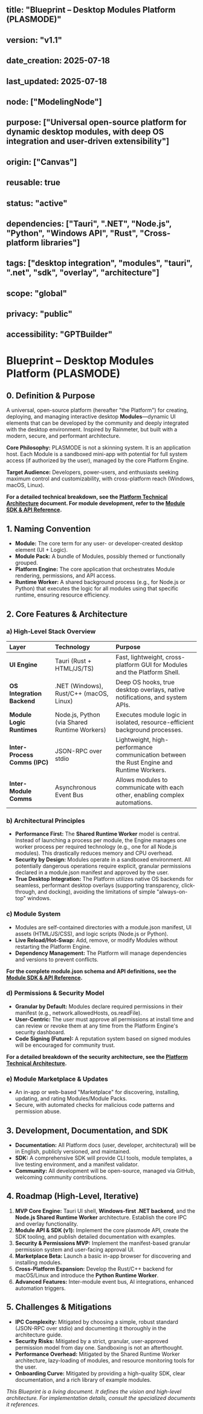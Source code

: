 ## **title: "Blueprint – Desktop Modules Platform (PLASMODE)"**

## **version: "v1.1"**

## **date\_creation: 2025-07-18**

## **last\_updated: 2025-07-18**

## **node: \["ModelingNode"\]**

## **purpose: \["Universal open-source platform for dynamic desktop modules, with deep OS integration and user-driven extensibility"\]**

## **origin: \["Canvas"\]**

## **reusable: true**

## **status: "active"**

## **dependencies: \["Tauri", ".NET", "Node.js", "Python", "Windows API", "Rust", "Cross-platform libraries"\]**

## **tags: \["desktop integration", "modules", "tauri", ".net", "sdk", "overlay", "architecture"\]**

## **scope: "global"**

## **privacy: "public"**

## **accessibility: "GPTBuilder"**

# **Blueprint – Desktop Modules Platform (PLASMODE)**

## **0\. Definition & Purpose**

A universal, open-source platform (hereafter "the Platform") for creating, deploying, and managing interactive desktop **Modules**—dynamic UI elements that can be developed by the community and deeply integrated with the desktop environment. Inspired by Rainmeter, but built with a modern, secure, and performant architecture.

**Core Philosophy:** PLASMODE is not a skinning system. It is an application host. Each Module is a sandboxed mini-app with potential for full system access (if authorized by the user), managed by the core Platform Engine.

**Target Audience:** Developers, power-users, and enthusiasts seeking maximum control and customizability, with cross-platform reach (Windows, macOS, Linux).

**For a detailed technical breakdown, see the [Platform Technical Architecture](https://www.google.com/search?q=link_to_be_defined) document. For module development, refer to the [Module SDK & API Reference](https://www.google.com/search?q=link_to_be_defined).**

## **1\. Naming Convention**

* **Module:** The core term for any user- or developer-created desktop element (UI \+ Logic).  
* **Module Pack:** A bundle of Modules, possibly themed or functionally grouped.  
* **Platform Engine:** The core application that orchestrates Module rendering, permissions, and API access.  
* **Runtime Worker:** A shared background process (e.g., for Node.js or Python) that executes the logic for all modules using that specific runtime, ensuring resource efficiency.

## **2\. Core Features & Architecture**

### **a)** High-Level Stack Overview

| Layer | Technology | Purpose |
| :---- | :---- | :---- |
| **UI Engine** | Tauri (Rust \+ HTML/JS/TS) | Fast, lightweight, cross-platform GUI for Modules and the Platform Shell. |
| **OS Integration Backend** | .NET (Windows), Rust/C++ (macOS, Linux) | Deep OS hooks, true desktop overlays, native notifications, and system APIs. |
| **Module Logic Runtimes** | Node.js, Python (via Shared Runtime Workers) | Executes module logic in isolated, resource-efficient background processes. |
| **Inter-Process Comms (IPC)** | JSON-RPC over stdio | Lightweight, high-performance communication between the Rust Engine and Runtime Workers. |
| **Inter-Module Comms** | Asynchronous Event Bus | Allows modules to communicate with each other, enabling complex automations. |

### **b)** Architectural Principles

* **Performance First:** The **Shared Runtime Worker** model is central. Instead of launching a process per module, the Engine manages one worker process per required technology (e.g., one for all Node.js modules). This drastically reduces memory and CPU overhead.  
* **Security by Design:** Modules operate in a sandboxed environment. All potentially dangerous operations require explicit, granular permissions declared in a module.json manifest and approved by the user.  
* **True Desktop Integration:** The Platform utilizes native OS backends for seamless, performant desktop overlays (supporting transparency, click-through, and docking), avoiding the limitations of simple "always-on-top" windows.

### **c)** Module System

* Modules are self-contained directories with a module.json manifest, UI assets (HTML/JS/CSS), and logic scripts (Node.js or Python).  
* **Live Reload/Hot-Swap:** Add, remove, or modify Modules without restarting the Platform Engine.  
* **Dependency Management:** The Platform will manage dependencies and versions to prevent conflicts.

**For the complete module.json schema and API definitions, see the [Module SDK & API Reference](https://www.google.com/search?q=link_to_be_defined).**

### **d)** Permissions & Security Model

* **Granular by Default:** Modules declare required permissions in their manifest (e.g., network.allowedHosts, os.readFile).  
* **User-Centric:** The user must approve all permissions at install time and can review or revoke them at any time from the Platform Engine's security dashboard.  
* **Code Signing (Future):** A reputation system based on signed modules will be encouraged for community trust.

**For a detailed breakdown of the security architecture, see the [Platform Technical Architecture](https://www.google.com/search?q=link_to_be_defined).**

### **e)** Module Marketplace & Updates

* An in-app or web-based "Marketplace" for discovering, installing, updating, and rating Modules/Module Packs.  
* Secure, with automated checks for malicious code patterns and permission abuse.

## **3\. Development, Documentation, and SDK**

* **Documentation:** All Platform docs (user, developer, architectural) will be in English, publicly versioned, and maintained.  
* **SDK:** A comprehensive SDK will provide CLI tools, module templates, a live testing environment, and a manifest validator.  
* **Community:** All development will be open-source, managed via GitHub, welcoming community contributions.

## **4\. Roadmap (High-Level, Iterative)**

1. **MVP Core Engine:** Tauri UI shell, **Windows-first .NET backend**, and the **Node.js Shared Runtime Worker** architecture. Establish the core IPC and overlay functionality.  
2. **Module API & SDK (v1):** Implement the core plasmode API, create the SDK tooling, and publish detailed documentation with examples.  
3. **Security & Permissions MVP:** Implement the manifest-based granular permission system and user-facing approval UI.  
4. **Marketplace Beta:** Launch a basic in-app browser for discovering and installing modules.  
5. **Cross-Platform Expansion:** Develop the Rust/C++ backend for macOS/Linux and introduce the **Python Runtime Worker**.  
6. **Advanced Features:** Inter-module event bus, AI integrations, enhanced automation triggers.

## **5\. Challenges & Mitigations**

* **IPC Complexity:** Mitigated by choosing a simple, robust standard (JSON-RPC over stdio) and documenting it thoroughly in the architecture guide.  
* **Security Risks:** Mitigated by a strict, granular, user-approved permission model from day one. Sandboxing is not an afterthought.  
* **Performance Overhead:** Mitigated by the Shared Runtime Worker architecture, lazy-loading of modules, and resource monitoring tools for the user.  
* **Onboarding Curve:** Mitigated by providing a high-quality SDK, clear documentation, and a rich library of example modules.

*This Blueprint is a living document. It defines the vision and high-level architecture. For implementation details, consult the specialized documents it references.*